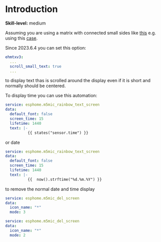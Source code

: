 # Introduction

**Skill-level:** medium

Assuming you are using a matrix with connected small sides like [this](https://github-production-user-asset-6210df.s3.amazonaws.com/18141890/243566536-eba5cc3b-3a4b-467f-8775-d291bcb61179.mp4) e.g. using this [case](https://www.printables.com/model/217568-led-matrix-lamp).

Since 2023.6.4 you can set this option:

```yaml
ehmtxv3:
  ...
  scroll_small_text: true
  ...
```

to display text thas is scrolled around the display even if it is short and normally should be centered.

To display time you can use this automation:

```yaml
service: esphome.m5mic_rainbow_text_screen
data:
  default_font: false
  screen_time: 15
  lifetime: 1440
  text: |-
          {{ states("sensor.time") }}
```

or date

```yaml
service: esphome.m5mic_rainbow_text_screen
data:
  default_font: false
  screen_time: 15
  lifetime: 1440
  text: |-
          {{  now().strftime("%d.%m.%Y") }}
```

to remove the normal date and time display

```yaml
service: esphome.m5mic_del_screen
data:
  icon_name: "*"
  mode: 3
```

```yaml
service: esphome.m5mic_del_screen
data:
  icon_name: "*"
  mode: 2
```